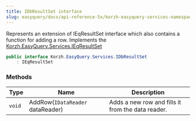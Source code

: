 ```yaml
---
title: IDbResultSet interface
slug: easyquery/docs/api-reference-5x/korzh-easyquery-services-namespace/idbresultset-interface
---
```



Represents an extension of IEqResultSet interface which also contains a function for adding a row.  Implements the [Korzh.EasyQuery.Services.IEqResultSet](/api-reference-5x/korzh-easyquery-services-namespace/ieqresultset-interface)
```csharp
public interface Korzh.EasyQuery.Services.IDbResultSet
    : IEqResultSet

```

### Methods

| Type | Name | Description | 
| --- | --- | --- | 
| `void` | AddRow(`IDataReader` dataReader) | Adds a new row and fills it from the data reader. |